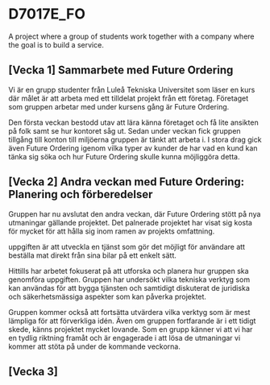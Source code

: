 # D7017E_FO
A project where a group of students work together with a company where the goal is to build a service.


## [Vecka 1] Sammarbete med Future Ordering
Vi är en grupp studenter från Luleå Tekniska Universitet som läser en kurs där målet är att arbeta med ett tilldelat projekt från ett företag. Företaget som gruppen arbetar med under kursens gång är Future Ordering.

Den första veckan bestodd utav att lära känna företaget och få lite ansikten på folk samt se hur kontoret såg ut. Sedan under veckan fick gruppen tillgång till konton till miljöerna gruppen är tänkt att arbeta i. 
I stora drag gick även Future Ordering igenom vilka typer av kunder de har vad en kund kan tänka sig söka och hur Future Ordering skulle kunna möjliggöra detta.


## [Vecka 2] Andra veckan med Future Ordering: Planering och förberedelser

Gruppen har nu avslutat den andra veckan, där Future Ordering stött på nya utmaningar gällande projektet. Det palnerade projektet har visat sig kosta för mycket för att hålla sig inom ramen av projekts omfattning.

uppgiften är att utveckla en tjänst som gör det möjligt för användare att beställa mat direkt från sina bilar på ett enkelt sätt.

Hittills har arbetet fokuserat på att utforska och planera hur gruppen ska genomföra uppgiften. Gruppen har undersökt vilka tekniska verktyg som kan användas för att bygga tjänsten och samtidigt diskuterat de juridiska och säkerhetsmässiga aspekter som kan påverka projektet.

Gruppen kommer också att fortsätta utvärdera vilka verktyg som är mest lämpliga för att förverkliga idén. Även om gruppen fortfarande är i ett tidigt skede, känns projektet mycket lovande. Som en grupp känner vi att vi har en tydlig riktning framåt och är engagerade i att lösa de utmaningar vi kommer att stöta på under de kommande veckorna.

## [Vecka 3]  
